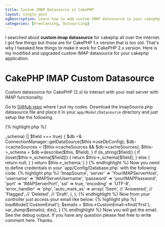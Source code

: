 ```yaml
---
title: Custom IMAP Datasource in CakePHP
layout: single_post
ogDescription: Learn how to add custom IMAP datasource in your cakephp appliction to connect your mail server with IMAP.
categories: [Freelancing, Outsourcing]
---
```


I searched about **custom imap datasource** for cakephp all over the internet. I got few things but those are for CakePHP 1.x version that is too old. That's why I tweaked few things to make it work for CakePHP 2.x version. Here is my modified and upgraded custom IMAP datasource for your cakephp application.

CakePHP IMAP Custom Datasource
===============================

Custom datasource for CakePHP (2.x) to interact with your mail server with IMAP functionality.

Go to [GitHub repo](https://github.com/shahariaazam/cakephp-datasource-imap) where I put my codes. Download the ImapSource.php datasource file and place it in your `app/Model/Datasource` directory and just setup like the following.

{% highlight php %}
<?php
//app/Model/CustomEmail.php

class CustomEmail extends AppModel
{
    // Important:
    public $useDbConfig = 'myCustomEmail';
    public $useTable = false;

    // Whatever:
    public $displayField = 'subject';
    public $limit = 10;

    // Semi-important:
    // You want to use the datasource schema, and still be able to set
    // $useTable to false. So we override Cake's schema with that exception:
    function schema($field = false)
    {
        if (!is_array($this->_schema) || $field === true) {
            $db =& ConnectionManager::getDataSource($this->useDbConfig);
            $db->cacheSources = ($this->cacheSources && $db->cacheSources);
            $this->_schema = $db->describe($this, $field);
        }
        if (is_string($field)) {
            if (isset($this->_schema[$field])) {
                return $this->_schema[$field];
            } else {
                return null;
            }
        }
        return $this->_schema;
    }
}
{% endhighlight %}

Now you need to define credentials in your `app/Config/Database.php` with the following code.

{% highlight php %}
<?php
//app/Config/Database.php

    public $myCustomEmail = array(
        'datasource' => 'ImapSource',
        'server' => 'YourIMAPServerHost',
        'username' => 'IMAPServerUsername',
        'password' => 'yourIMAPPassword',
        'port' => 'IMAPServerPort',
        'ssl' => true,
        'encoding' => 'UTF-8',
        'error_handler' => 'php',
        'auto_mark_as' => array(
            'Seen',
            // 'Answered',
            // 'Flagged',
            // 'Deleted',
            // 'Draft',
        ),
    );
{% endhighlight %}

Now from your controller just access your email like below:

{% highlight php %}
<?php
// app/Controller/MailsController.php

//your controller codes ...
public function index()
{
  $this->loadModel('CustomEmail');
  $emails = $this->CustomEmail->find('first');
  var_dump($emails); die();
}
{% endhighlight %}

Now you will get the email. See the debug output. If you have any question please feel free to write comment here. Thanks.
